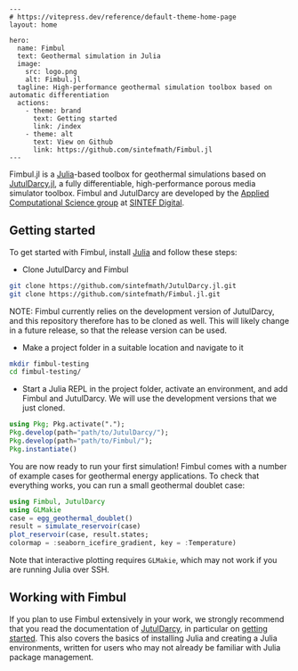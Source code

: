 ````@raw html
---
# https://vitepress.dev/reference/default-theme-home-page
layout: home

hero:
  name: Fimbul
  text: Geothermal simulation in Julia
  image:
    src: logo.png
    alt: Fimbul.jl
  tagline: High-performance geothermal simulation toolbox based on automatic differentiation
  actions:
    - theme: brand
      text: Getting started
      link: /index
    - theme: alt
      text: View on Github
      link: https://github.com/sintefmath/Fimbul.jl
---
````

Fimbul.jl is a [Julia](https://julialang.org/)-based toolbox for geothermal simulations based on [JutulDarcy.jl](https://github.com/sintefmath/JutulDarcy.jl), a fully differentiable, high-performance porous media simulator toolbox. Fimbul and JutulDarcy are developed by the [Applied Computational Science group](https://www.sintef.no/en/digital/departments-new/applied-mathematics/applied-computational-sciences/) at [SINTEF Digital](https://www.sintef.no/en/digital/).

## Getting started

To get started with Fimbul, install [Julia](https://julialang.org/) and follow these steps:
- Clone JutulDarcy and Fimbul
```bash
git clone https://github.com/sintefmath/JutulDarcy.jl.git
git clone https://github.com/sintefmath/Fimbul.jl.git
```
NOTE: Fimbul currently relies on the development version of JutulDarcy, and this repository therefore has to be cloned as well. This will likely change in a future release, so that the release version can be used.
- Make a project folder in a suitable location and navigate to it
```bash
mkdir fimbul-testing
cd fimbul-testing/
```
- Start a Julia REPL in the project folder, activate an environment, and add Fimbul and JutulDarcy. We will use the development versions that we just cloned.
```julia
using Pkg; Pkg.activate(".");
Pkg.develop(path="path/to/JutulDarcy/");
Pkg.develop(path="path/to/Fimbul/");
Pkg.instantiate()
```

You are now ready to run your first simulation! Fimbul comes with a number of example cases for geothermal energy applications. To check that everything works, you can run a small geothermal doublet case:
```julia
using Fimbul, JutulDarcy
using GLMakie
case = egg_geothermal_doublet()
result = simulate_reservoir(case)
plot_reservoir(case, result.states;
colormap = :seaborn_icefire_gradient, key = :Temperature)
```
Note that interactive plotting requires `GLMakie`, which may not work if you are running Julia over SSH.

## Working with Fimbul
If you plan to use Fimbul extensively in your work, we strongly recommend that you read the documentation of [JutulDarcy](https://sintefmath.github.io/JutulDarcy.jl/dev/), in particular on [getting started](https://sintefmath.github.io/JutulDarcy.jl/dev/man/intro). This also covers the basics of installing Julia and creating a Julia environments, written for users who may not already be familiar with Julia package management.